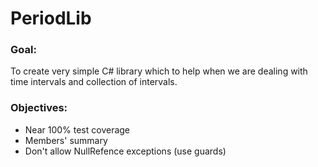 PeriodLib
=========

### Goal:
To create very simple C# library which to help when we are dealing with time intervals and collection of intervals.

### Objectives:
* Near 100% test coverage
* Members' summary
* Don't allow NullRefence exceptions (use guards)
